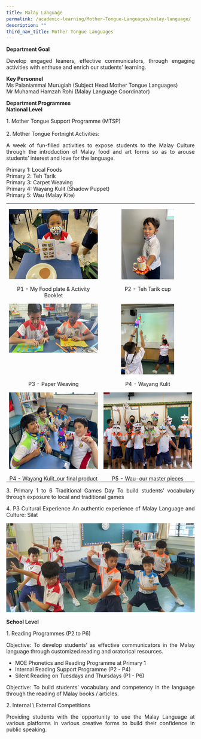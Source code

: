 ```yaml
---
title: Malay Language
permalink: /academic-learning/Mother-Tongue-Languages/malay-language/
description: ""
third_nav_title: Mother Tongue Languages
---
```

**Department Goal**   
<p align="justify">
Develop engaged leaners, effective communicators, through engaging activities with enthuse and enrich our students' learning.
	</p>
  
**Key Personnel**   
Ms Palaniammal Murugiah  (Subject Head Mother Tongue Languages)
Mr&nbsp;Muhamad Hamzah Rohi  (Malay Language Coordinator)

**Department Programmes** <br>
**National Level**
<p align="justify">
1. Mother Tongue Support Programme (MTSP)
<br>
<br>
2. Mother Tongue Fortnight Activities:
</p>
<p align="justify">
A week of fun-filled activities to expose students to the Malay Culture through the introduction of Malay food and art forms so as to arouse students’ interest and love for the language.
</p>

Primary 1: Local Foods <br>
Primary 2: Teh Tarik  <br>
Primary 3: Carpet Weaving  <br>
Primary 4: Wayang Kulit (Shadow Puppet)<br>
Primary 5: Wau (Malay Kite)<br>

<table style="border-collapse:collapse;border:none;mso-yfti-tbllook:1184;mso-padding-alt:
 0in 5.4pt 0in 5.4pt;mso-border-insideh:none;mso-border-insidev:none" cellpadding="0" cellspacing="0" border="0" class="MsoTableGrid"><tbody><tr style="mso-yfti-irow:0;mso-yfti-firstrow:yes"><td style="width:233.75pt;padding:0in 5.4pt 0in 5.4pt" valign="top" width="312"><p style="margin-bottom:0in;text-align:center;
  line-height:normal" align="center" class="MsoNormal"><span style="mso-no-proof:yes"><img src="images/P1_My%20Food%20plate%20&amp;%20Activity%20Booklet.png" height="187" width="249"></span></p></td><td style="width:233.75pt;padding:0in 5.4pt 0in 5.4pt" valign="top" width="312"><p style="margin-bottom:0in;text-align:center;
  line-height:normal" align="center" class="MsoNormal"><span style="mso-no-proof:yes"><img src="/images/P2_Teh%20Tarik%20cup.jpg" height="188" width="141"></span></p></td></tr><tr style="mso-yfti-irow:1"><td style="width:233.75pt;padding:0in 5.4pt 0in 5.4pt" valign="top" width="312"><p style="margin-bottom:0in;text-align:center;
  line-height:normal" align="center" class="MsoNormal">P1 - My Food plate &amp; Activity Booklet</p></td><td style="width:233.75pt;padding:0in 5.4pt 0in 5.4pt" valign="top" width="312"><p style="margin-bottom:0in;text-align:center;
  line-height:normal" align="center" class="MsoNormal">P2 - Teh Tarik cup</p></td></tr><tr style="mso-yfti-irow:2"><td style="width:233.75pt;padding:0in 5.4pt 0in 5.4pt" valign="top" width="312"><p style="margin-bottom:0in;text-align:center;
  line-height:normal" align="center" class="MsoNormal"><span style="mso-no-proof:yes"><img src="/images/P3_Paper%20Weaving.jpg" height="131" width="278"></span></p></td><td style="width:233.75pt;padding:0in 5.4pt 0in 5.4pt" valign="top" width="312"><p style="margin-bottom:0in;text-align:center;
  line-height:normal" align="center" class="MsoNormal"><span style="mso-no-proof:yes"><img src="/images/P4_Wayang%20Kulit.png" height="189" width="142"></span></p></td></tr><tr style="mso-yfti-irow:3"><td style="width:233.75pt;padding:0in 5.4pt 0in 5.4pt" valign="top" width="312"><p style="margin-bottom:0in;text-align:center;
  line-height:normal" align="center" class="MsoNormal">P3 - Paper Weaving</p></td><td style="width:233.75pt;padding:0in 5.4pt 0in 5.4pt" valign="top" width="312"><p style="margin-bottom:0in;text-align:center;
  line-height:normal" align="center" class="MsoNormal">P4 - Wayang Kulit</p></td></tr><tr style="mso-yfti-irow:4"><td style="width:233.75pt;padding:0in 5.4pt 0in 5.4pt" valign="top" width="312"><p style="margin-bottom:0in;text-align:center;
  line-height:normal" align="center" class="MsoNormal"><span style="mso-no-proof:yes"><img src="/images/P4_Wayang%20Kulit_our%20final%20product.png" height="205" width="275"></span></p></td><td style="width:233.75pt;padding:0in 5.4pt 0in 5.4pt" valign="top" width="312"><p style="margin-bottom:0in;text-align:center;
  line-height:normal" align="center" class="MsoNormal"><span style="mso-no-proof:yes"><img src="/images/P5_Wau-our%20master%20pieces.png" height="205" width="274"></span></p></td></tr><tr style="mso-yfti-irow:5;mso-yfti-lastrow:yes"><td style="width:233.75pt;padding:0in 5.4pt 0in 5.4pt" valign="top" width="312"><p style="margin-bottom:0in;text-align:center;
  line-height:normal" align="center" class="MsoNormal">P4 - Wayang Kulit_our final product</p></td><td style="width:233.75pt;padding:0in 5.4pt 0in 5.4pt" valign="top" width="312"><p style="margin-bottom:0in;text-align:center;
  line-height:normal" align="center" class="MsoNormal">P5 - Wau-our master pieces</p></td></tr></tbody></table>

<p align="justify">
3. Primary 1 to 6 Traditional Games Day
To build students’ vocabulary through exposure to local and traditional games
</p>
<p align="justify">
4. P3 Cultural Experience  
An authentic experience of Malay Language and Culture: Silat
</p>

![](/images/Silat_Malay%20Martial%20Art.jpg)

**School Level**<br>
<p align="justify">
1. Reading Programmes (P2 to P6)</p>
<p align="justify">
Objective: To develop students’ as effective communicators in the Malay language through customized reading and oratorical resources.</p>

* MOE Phonetics and Reading Programme at Primary 1
* Internal Reading Support Programme (P2 - P4)
* Silent Reading on Tuesdays and Thursdays (P1 - P6)
	
<p align="justify">
Objective: To build students’ vocabulary and competency in the language through the reading of Malay books / articles. </p>

<p align="justify">
2. Internal \ External Competitions </p>
<p align="justify">
Providing students with the opportunity to use the Malay Language at various platforms in various creative forms to build their confidence in public speaking. </p>